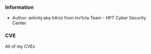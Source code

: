 ### Information
- Author: anhnlq aka h4niz from Inv1cta Team - HPT Cyber Security Center

### CVE
All of my CVEs
